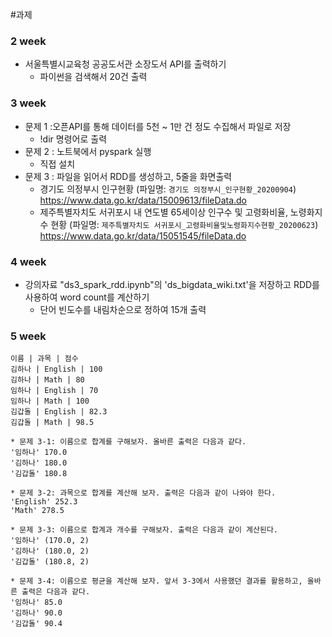 #과제

### 2 week
* 서울특별시교육청 공공도서관 소장도서 API를 출력하기
  - 파이썬을 검색해서 20건 출력 

### 3 week
* 문제 1 :오픈API를 통해 데이터를 5천 ~ 1만 건 정도 수집해서 파일로 저장
  - !dir 명령어로 출력
* 문제 2 : 노트북에서 pyspark 실행
  - 직접 설치
* 문제 3 : 파일을 읽어서 RDD를 생성하고, 5줄을 화면출력
  - 경기도 의정부시 인구현황 (파일명: ```경기도 의정부시_인구현황_20200904```) https://www.data.go.kr/data/15009613/fileData.do
  - 제주특별자치도 서귀포시 내 연도별 65세이상 인구수 및 고령화비율, 노령화지수 현황 (파일명: ```제주특별자치도 서귀포시_고령화비율및노령화지수현황_20200623```) https://www.data.go.kr/data/15051545/fileData.do

### 4 week
* 강의자료 "ds3_spark_rdd.ipynb"의 'ds_bigdata_wiki.txt'을 저장하고 RDD를 사용하여 word count를 계산하기
  - 단어 빈도수를 내림차순으로 정하여 15개 출력

### 5 week
```
이름 | 과목 | 점수
김하나 | English | 100
김하나 | Math | 80
임하나 | English | 70
임하나 | Math | 100
김갑돌 | English | 82.3
김갑돌 | Math | 98.5

* 문제 3-1: 이름으로 합계를 구해보자. 올바른 출력은 다음과 같다.
'임하나' 170.0
'김하나' 180.0
'김갑돌' 180.8

* 문제 3-2: 과목으로 합계를 계산해 보자. 출력은 다음과 같이 나와야 한다.
'English' 252.3
'Math' 278.5

* 문제 3-3: 이름으로 합계과 개수를 구해보자. 출력은 다음과 같이 계산된다.
'임하나' (170.0, 2)
'김하나' (180.0, 2)
'김갑돌' (180.8, 2)

* 문제 3-4: 이름으로 평균을 계산해 보자. 앞서 3-3에서 사용했던 결과를 활용하고, 올바른 출력은 다음과 같다.
'임하나' 85.0
'김하나' 90.0
'김갑돌' 90.4
```
